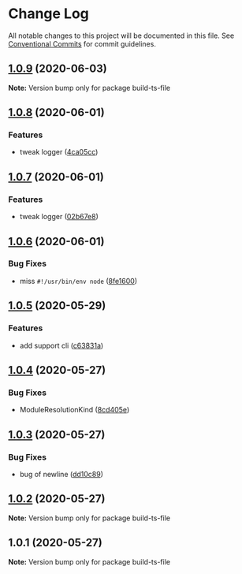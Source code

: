 # Change Log

All notable changes to this project will be documented in this file.
See [Conventional Commits](https://conventionalcommits.org) for commit guidelines.

## [1.0.9](https://github.com/bluelovers/ws-ts-tool/compare/build-ts-file@1.0.8...build-ts-file@1.0.9) (2020-06-03)

**Note:** Version bump only for package build-ts-file





## [1.0.8](https://github.com/bluelovers/ws-ts-tool/compare/build-ts-file@1.0.7...build-ts-file@1.0.8) (2020-06-01)


### Features

* tweak logger ([4ca05cc](https://github.com/bluelovers/ws-ts-tool/commit/4ca05cc2d70a5871019ccc90c7cab7fc1545141b))





## [1.0.7](https://github.com/bluelovers/ws-ts-tool/compare/build-ts-file@1.0.6...build-ts-file@1.0.7) (2020-06-01)


### Features

* tweak logger ([02b67e8](https://github.com/bluelovers/ws-ts-tool/commit/02b67e807c5469dab2d48bd81a2c665a06870635))





## [1.0.6](https://github.com/bluelovers/ws-ts-tool/compare/build-ts-file@1.0.5...build-ts-file@1.0.6) (2020-06-01)


### Bug Fixes

* miss `#!/usr/bin/env node` ([8fe1600](https://github.com/bluelovers/ws-ts-tool/commit/8fe1600ebe81f45050560f19eb331af0684c2450))





## [1.0.5](https://github.com/bluelovers/ws-ts-tool/compare/build-ts-file@1.0.4...build-ts-file@1.0.5) (2020-05-29)


### Features

* add support cli ([c63831a](https://github.com/bluelovers/ws-ts-tool/commit/c63831adb2c83a8c28fdbd6da9366e76302ee7d9))





## [1.0.4](https://github.com/bluelovers/ws-ts-tool/compare/build-ts-file@1.0.3...build-ts-file@1.0.4) (2020-05-27)


### Bug Fixes

* ModuleResolutionKind ([8cd405e](https://github.com/bluelovers/ws-ts-tool/commit/8cd405e9b5f96ed78e3c77bc33eb3e6a40afd7d5))





## [1.0.3](https://github.com/bluelovers/ws-ts-tool/compare/build-ts-file@1.0.2...build-ts-file@1.0.3) (2020-05-27)


### Bug Fixes

* bug of newline ([dd10c89](https://github.com/bluelovers/ws-ts-tool/commit/dd10c890cdef1db87c09cdf4286f90a75ddc04b4))





## [1.0.2](https://github.com/bluelovers/ws-ts-tool/compare/build-ts-file@1.0.1...build-ts-file@1.0.2) (2020-05-27)

**Note:** Version bump only for package build-ts-file





## 1.0.1 (2020-05-27)

**Note:** Version bump only for package build-ts-file
